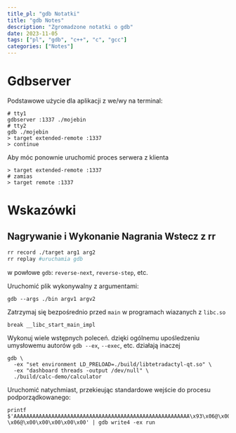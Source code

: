 ```yaml
---
title_pl: "gdb Notatki"
title: "gdb Notes"
description: "Zgromadzone notatki o gdb"
date: 2023-11-05
tags: ["pl", "gdb", "c++", "c", "gcc"]
categories: ["Notes"]
---
```


# Gdbserver

Podstawowe użycie dla aplikacji z we/wy na terminal:

```
# tty1
gdbserver :1337 ./mojebin
# tty2
gdb ./mojebin
> target extended-remote :1337
> continue
```

Aby móc ponownie uruchomić proces serwera z klienta

```
> target extended-remote :1337
# zamias
> target remote :1337
```

# Wskazówki

## Nagrywanie i Wykonanie Nagrania Wstecz z rr

```sh
rr record ./target arg1 arg2
rr replay #uruchamia gdb
```

w powłowe `gdb`: `reverse-next`, `reverse-step`, etc.

Uruchomić plik wykonywalny z argumentami:

`gdb --args ./bin argv1 argv2`

Zatrzymaj się bezpośrednio przed `main` w programach wiazanych z `libc.so`

`break __libc_start_main_impl`

Wykonuj wiele wstępnych poleceń. dzięki ogólnemu upośledzeniu umysłowemu autorów `gdb --ex`, `--exec`, etc. działają inaczej

```
gdb \
  -ex "set environment LD_PRELOAD=./build/libtetradactyl-qt.so" \
  -ex "dashboard threads -output /dev/null" \
  ./build/calc-demo/calculator
```

Uruchomić natychmiast, przekieując standardowe wejście do procesu podporządkowanego:


```
printf $'AAAAAAAAAAAAAAAAAAAAAAAAAAAAAAAAAAAAAAAAAAAAAAAAAAAAAAAA\x93\x06@\x00\x00\x00\x00\x00flag.txt\x00 \x06@\x00\x00\x00\x00\x00' | gdb write4 -ex run
```
